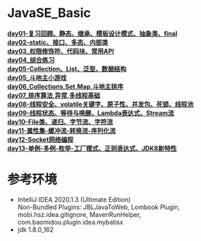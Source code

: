 # JavaSE_Basic
[**day01-复习回顾、静态、继承、模板设计模式、抽象类、final**](https://github.com/LMWC/JavaSE_Basic/tree/main/day01/src/com/itheima)  
[**day02-static、接口、多态、内部类**](https://github.com/LMWC/JavaSE_Basic/tree/main/day02/src/com/itheima)  
[**day03_权限修饰符、代码块、常用API**](https://github.com/LMWC/JavaSE_Basic/tree/main/day03/src/com/itheima)  
[**day04_综合练习**](https://github.com/LMWC/JavaSE_Basic/tree/main/day04/src/com/itheima)  
[**day05-Collection、List、泛型、数据结构**](https://github.com/LMWC/JavaSE_Basic/tree/main/day05/src/com/itheima)  
[**day05_斗地主小游戏**](https://github.com/LMWC/JavaSE_Basic/tree/main/day05_PlayCard)  
[**day06_Collections,Set,Map,斗地主排序**](https://github.com/LMWC/JavaSE_Basic/tree/main/day06/src/com/itheima)  
[**day07_排序算法,异常,多线程基础**](https://github.com/LMWC/JavaSE_Basic/tree/main/day07/src/com/itheima)  
[**day08-线程安全、volatile关键字、原子性、并发包、死锁、线程池**](https://github.com/LMWC/JavaSE_Basic/tree/main/day08/src/com/itheima)  
[**day09-线程状态、等待与唤醒、Lambda表达式、Stream流**](https://github.com/LMWC/JavaSE_Basic/tree/main/day09/src/com/itheima)  
[**day10-File类、递归、字节流、字符流**](https://github.com/LMWC/JavaSE_Basic/tree/main/day10)  
[**day11-属性集-缓冲流-转换流-序列化流**](https://github.com/LMWC/JavaSE_Basic/tree/main/day11)  
[**day12-Socket网络编程**](https://github.com/LMWC/JavaSE_Basic/tree/main/day12)  
[**day13-单例-多例-枚举-工厂模式、正则表达式、JDK8新特性**](https://github.com/LMWC/JavaSE_Basic/tree/main/day13/src/com/itheima)  



**参考环境**
=========================
- IntelliJ IDEA 2020.1.3 (Ultimate Edition)  
  Non-Bundled Plugins: JBLJavaToWeb, Lombook Plugin, mobi.hsz.idea.gitignore, MavenRunHelper,        com.baomidou.plugin.idea.mybatisx
- jdk 1.8.0_162
